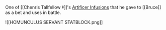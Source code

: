 One of [[Chenris Tallfellow ‡]]'s [Artificer Infusions](http://dnd5e.wikidot.com/artificer:infusions) that he gave to [[Bruce]] as a bet and uses in battle. 

![[HOMUNCULUS SERVANT STATBLOCK.png]]